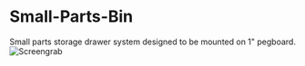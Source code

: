 
# Small-Parts-Bin
Small parts storage drawer system designed to be mounted on 1" pegboard.  
![Screengrab](https://github.com/Makersmic/Small-Parts-Bin/blob/main/4x6%20Small%20Parts%20Lot.JPG)
